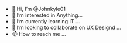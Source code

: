 - 👋 Hi, I’m @Johnkyle01
- 👀 I’m interested in Anything...
- 🌱 I’m currently learning IT ...
- 💞️ I’m looking to collaborate on UX Designd ...
- 📫 How to reach me ...

<!---
Johnkyle01/Johnkyle01 is a ✨ special ✨ repository because its `README.md` (this file) appears on your GitHub profile.
You can click the Preview link to take a look at your changes.
--->
